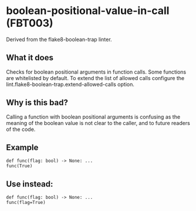 # boolean-positional-value-in-call (FBT003)
Derived from the flake8-boolean-trap linter.
## What it does
Checks for boolean positional arguments in function calls.
Some functions are whitelisted by default. To extend the list of allowed calls
configure the lint.flake8-boolean-trap.extend-allowed-calls option.
## Why is this bad?
Calling a function with boolean positional arguments is confusing as the
meaning of the boolean value is not clear to the caller, and to future
readers of the code.
## Example
```
def func(flag: bool) -> None: ...
func(True)
```
## Use instead:
```
def func(flag: bool) -> None: ...
func(flag=True)
```